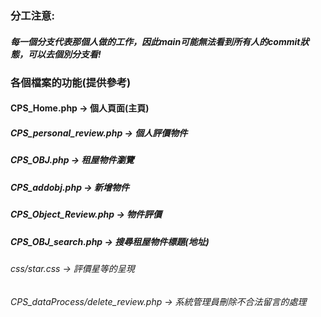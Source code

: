 ### 分工注意:
##### 每一個分支代表那個人做的工作，因此main可能無法看到所有人的commit狀態，可以去個別分支看!
### 各個檔案的功能(提供參考)

#### CPS_Home.php -> 個人頁面(主頁)
##### CPS_personal_review.php -> 個人評價物件
##### CPS_OBJ.php -> 租屋物件瀏覽
##### CPS_addobj.php -> 新增物件
##### CPS_Object_Review.php -> 物件評價
##### CPS_OBJ_search.php -> 搜尋租屋物件標題(地址)
###### css/star.css -> 評價星等的呈現
###### CPS_dataProcess/delete_review.php -> 系統管理員刪除不合法留言的處理
